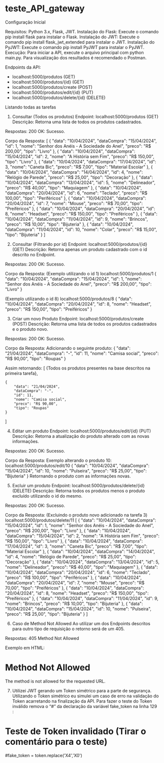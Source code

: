 # teste_API_gateway

Configuração Inicial

Requisitos: Python 3.x, Flask, JWT.
Instalação do Flask: Execute o comando pip install flask para instalar o Flask.
Instalação do JWT: Execute o comando pip install flask_jwt_extended para instalar o JWT.
Instalação do PyJWT:  Execute o comando pip install PyJWT  para instalar o PyJWT.
Execução: Para iniciar a API, execute o arquivo principal com python main.py.
Para visualização dos resultados é recomendado o Postman.

Endpoints da API:
- localhost:5000/produtos (GET)
- localhost:5000/produtos/{id} (GET)
- localhost:5000/produtos/create (POST)
- localhost:5000/produtos/edit/{id} (PUT)
- localhost:5000/produtos/delete/{id} (DELETE)

 Listando todas as tarefas
1. Consultar (Todos os produtos)
Endpoint: localhost:5000/produtos (GET)
Descrição: Retorna uma lista de todos os produtos cadastrados.

Respostas:
200 OK: Sucesso.




Corpo da Resposta:
[
    {
        "data": "10/04/2024",
        "dataCompra": "15/04/2024",
        "id": 1,
        "nome": "Senhor dos Anéis - A Sociedade do Anel",
        "preco": "R$ 200,00",
        "tipo": "Livro"
    },
    {
        "data": "10/04/2024",
        "dataCompra": "15/04/2024",
        "id": 2,
        "nome": "A História sem Fim",
        "preco": "R$ 150,00",
        "tipo": "Livro"
    },
    {
        "data": "10/04/2024",
        "dataCompra": "17/04/2024",
        "id": 3,
        "nome": "Caneta Bic",
        "preco": "R$ 7,00",
        "tipo": "Material Escolar"
    },
    {
        "data": "10/04/2024",
        "dataCompra": "14/04/2024",
        "id": 4,
        "nome": "Relógio de Parede",
        "preco": "R$ 25,00",
        "tipo": "Decoração"
    },
    {
        "data": "10/04/2024",
        "dataCompra": "13/04/2024",
        "id": 5,
        "nome": "Delineador",
        "preco": "R$ 40,00",
        "tipo": "Maquiagem"
    },
    {
        "data": "10/04/2024",
        "dataCompra": "20/04/2024",
        "id": 6,
        "nome": "Teclado",
        "preco": "R$ 100,00",
        "tipo": "Periféricos"
    },
    {
        "data": "10/04/2024",
        "dataCompra": "20/04/2024",
        "id": 7,
        "nome": "Mouse",
        "preco": "R$ 70,00",
        "tipo": "Preiféricos"
    },
    {
        "data": "10/04/2024",
        "dataCompra": "20/04/2024",
        "id": 8,
        "nome": "Headset",
        "preco": "R$ 150,00",
        "tipo": "Preiféricos"
    },
    {
        "data": "10/04/2024",
        "dataCompra": "11/04/2024",
        "id": 9,
        "nome": "Brincos",
        "preco": "R$ 10,00",
        "tipo": "Bijuteria"
    },
    {
        "data": "10/04/2024",
        "dataCompra": "11/04/2024",
        "id": 10,
        "nome": "Colar",
        "preco": "R$ 15,00",
        "tipo": "Bijuteria"
    }
]

2. Consultar (Filtrando por id)
Endpoint: localhost:5000/produtos/{id} (GET)
Descrição: Retorna apenas um produto cadastrado com o id descrito no Endpoint.

Respostas:
200 OK: Sucesso.



Corpo da Resposta:
(Exemplo utilizando o id 1)
localhost:5000/produtos/1
{
    "data": "10/04/2024",
    "dataCompra": "15/04/2024",
    "id": 1,
    "nome": "Senhor dos Anéis - A Sociedade do Anel",
    "preco": "R$ 200,00",
    "tipo": "Livro"
}

(Exemplo utilizando o id 8)
localhost:5000/produtos/8
{
    "data": "10/04/2024",
    "dataCompra": "20/04/2024",
    "id": 8,
    "nome": "Headset",
    "preco": "R$ 150,00",
    "tipo": "Preiféricos"
}

3. Criar um novo Produto
Endpoint: localhost:5000/produtos/create (POST)
Descrição: Retorna uma lista de todos os produtos cadastrados e o produto novo.

Respostas:
200 OK: Sucesso.







Corpo da Resposta:
Adicionando o seguinte produto:
{
    "data": "21/04/2024",
    "dataCompra": "-",
    "id": 11,
    "nome": "Camisa social",
    "preco": "R$ 90,00",
    "tipo": "Roupas"
}
 
Assim retornando:
[
    {Todos os produtos presentes na base descritos na primeira tarefa},

    {
        "data": "21/04/2024",
        "dataCompra": "-",
        "id": 11,
        "nome": "Camisa social",
        "preco": "R$ 90,00",
        "tipo": "Roupas"
    }
]

4. Editar um produto
Endpoint: localhost:5000/produtos/edit/{id} (PUT)
Descrição: Retorna a atualização do produto alterado com as novas informações.

Respostas:
200 OK: Sucesso.






Corpo da Resposta:
Exemplo alterando o produto 10:
localhost:5000/produtos/edit/10
{
    "data": "10/04/2024",
    "dataCompra": "15/04/2024",
    "id": 10,
    "nome": "Pulseira",
    "preco": "R$ 25,00",
    "tipo": "Bijuteria"
}
Retornando o produto com as informações novas.

5. Excluir um produto
Endpoint: localhost:5000/produtos/delete/{id} (DELETE)
Descrição: Retorna todos os produtos menos o produto excluído utilizando o id do mesmo.

Respostas:
200 OK: Sucesso.

Corpo da Resposta:
(Excluindo o produto novo adicionado na tarefa 3)
localhost:5000/produtos/delete/11
[
    {
        "data": "10/04/2024",
        "dataCompra": "15/04/2024",
        "id": 1,
        "nome": "Senhor dos Anéis - A Sociedade do Anel",
        "preco": "R$ 200,00",
        "tipo": "Livro"
    },
    {
        "data": "10/04/2024",
        "dataCompra": "15/04/2024",
        "id": 2,
        "nome": "A História sem Fim",
        "preco": "R$ 150,00",
        "tipo": "Livro"
    },
    {
        "data": "10/04/2024",
        "dataCompra": "17/04/2024",
        "id": 3,
        "nome": "Caneta Bic",
        "preco": "R$ 7,00",
        "tipo": "Material Escolar"
    },
    {
        "data": "10/04/2024",
        "dataCompra": "14/04/2024",
        "id": 4,
        "nome": "Relógio de Parede",
        "preco": "R$ 25,00",
        "tipo": "Decoração"
    },
    {
        "data": "10/04/2024",
        "dataCompra": "13/04/2024",
        "id": 5,
        "nome": "Delineador",
        "preco": "R$ 40,00",
        "tipo": "Maquiagem"
    },
    {
        "data": "10/04/2024",
        "dataCompra": "20/04/2024",
        "id": 6,
        "nome": "Teclado",
        "preco": "R$ 100,00",
        "tipo": "Periféricos"
    },
    {
        "data": "10/04/2024",
        "dataCompra": "20/04/2024",
        "id": 7,
        "nome": "Mouse",
        "preco": "R$ 70,00",
        "tipo": "Preiféricos"
    },
    {
        "data": "10/04/2024",
        "dataCompra": "20/04/2024",
        "id": 8,
        "nome": "Headset",
        "preco": "R$ 150,00",
        "tipo": "Preiféricos"
    },
    {
        "data": "10/04/2024",
        "dataCompra": "11/04/2024",
        "id": 9,
        "nome": "Brincos",
        "preco": "R$ 10,00",
        "tipo": "Bijuteria"
    },
    {
        "data": "10/04/2024",
        "dataCompra": "15/04/2024",
        "id": 10,
        "nome": "Pulseira",
        "preco": "R$ 25,00",
        "tipo": "Bijuteria"
    }
]


6. Caso de Method Not Allowed
Ao utilizar um dos Endpoints descritos para outro tipo de requisição o retorno será de um 405.

Respostas:
405 Method Not Allowed

Exemplo em HTML:
<!doctype html>
<html lang=en>
<title>405 Method Not Allowed</title>
<h1>Method Not Allowed</h1>
<p>The method is not allowed for the requested URL.</p>

7. Utilizei JWT gerando um Token simétrico para a parte de segurança.
Utilizando o Token simétrico eu simulei um caso de erro na validação do Token acarretando na finalização da API.
Para fazer o teste do Token inválido remova o “#” da declaração da variável fake_token na linha 129 :
# Teste de Token invalidado (Tirar o comentário para o teste)
#fake_token = token.replace('X4','X0')

